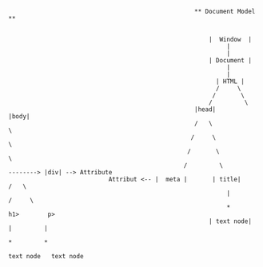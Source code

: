                                                         ** Document Model **


                                                            |  Window  |
                                                                 |
                                                                 |
                                                            | Document |
                                                                 |
                                                                 |
                                                              | HTML |
                                                              /     \
                                                             /       \
                                                            /         \
                                                        |head|         |body|
                                                        /   \               \
                                                       /     \               \
                                                      /       \               \
                                                     /         \                --------> |div| --> Attribute
                                Attribut <-- |  meta |       | title|                       /   \
                                                                 |                         /     \
                                                                 *                      h1>        p>
                                                            | text node|                 |         |
                                                                                         *         *
                                                                                     text node   text node
                                               
